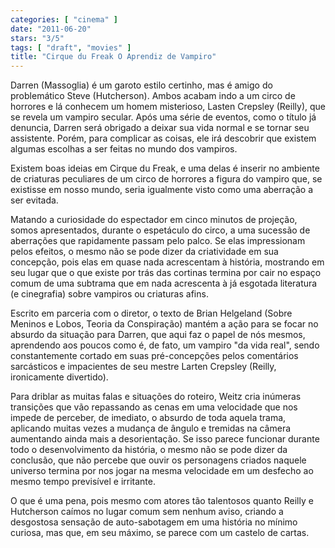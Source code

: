 ```yaml
---
categories: [ "cinema" ]
date: "2011-06-20"
stars: "3/5"
tags: [ "draft", "movies" ]
title: "Cirque du Freak O Aprendiz de Vampiro"
---
```

Darren (Massoglia) é um garoto estilo certinho, mas é amigo do
problemático Steve (Hutcherson). Ambos acabam indo a um circo de horrores
e lá conhecem um homem misterioso, Lasten Crepsley (Reilly), que se
revela um vampiro secular. Após uma série de eventos, como o título
já denuncia, Darren será obrigado a deixar sua vida normal e se tornar
seu assistente. Porém, para complicar as coisas, ele irá descobrir
que existem algumas escolhas a ser feitas no mundo dos vampiros.

Existem boas ideias em Cirque du Freak, e uma delas é inserir no ambiente
de criaturas peculiares de um circo de horrores a figura do vampiro que,
se existisse em nosso mundo, seria igualmente visto como uma aberração
a ser evitada.

Matando a curiosidade do espectador em cinco minutos de projeção,
somos apresentados, durante o espetáculo do circo, a uma sucessão de
aberrações que rapidamente passam pelo palco. Se elas impressionam pelos
efeitos, o mesmo não se pode dizer da criatividade em sua concepção,
pois elas em quase nada acrescentam à história, mostrando em seu lugar
que o que existe por trás das cortinas termina por cair no espaço
comum de uma subtrama que em nada acrescenta à já esgotada literatura
(e cinegrafia) sobre vampiros ou criaturas afins.

Escrito em parceria com o diretor, o texto de Brian Helgeland (Sobre
Meninos e Lobos, Teoria da Conspiração) mantém a ação para se focar
no absurdo da situação para Darren, que aqui faz o papel de nós
mesmos, aprendendo aos poucos como é, de fato, um vampiro "da vida
real", sendo constantemente cortado em suas pré-concepções pelos
comentários sarcásticos e impacientes de seu mestre Larten Crepsley
(Reilly, ironicamente divertido).

Para driblar as muitas falas e situações do roteiro, Weitz cria
inúmeras transições que vão repassando as cenas em uma velocidade
que nos impede de perceber, de imediato, o absurdo de toda aquela trama,
aplicando muitas vezes a mudança de ângulo e tremidas na câmera
aumentando ainda mais a desorientação. Se isso parece funcionar durante
todo o desenvolvimento da história, o mesmo não se pode dizer da
conclusão, que não percebe que ouvir os personagens criados naquele
universo termina por nos jogar na mesma velocidade em um desfecho ao
mesmo tempo previsível e irritante.

O que é uma pena, pois mesmo com atores tão talentosos quanto Reilly e
Hutcherson caímos no lugar comum sem nenhum aviso, criando a desgostosa
sensação de auto-sabotagem em uma história no mínimo curiosa, mas que,
em seu máximo, se parece com um castelo de cartas.
